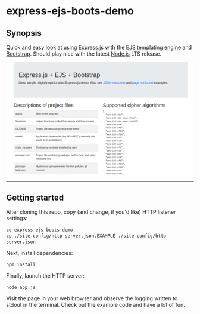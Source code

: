 # express-ejs-boots-demo

## Synopsis

Quick and easy look at using [Express.js](http://expressjs.com/) with the [EJS templating engine](http://www.embeddedjs.com/) and [Bootstrap](http://getbootstrap.com/). Should play nice with the latest [Node.js](https://nodejs.org/en/) LTS release.

![Screenshot](/README.md-img/index.png?raw=true)

---

## Getting started

After cloning this repo, copy (and change, if you'd like) HTTP listener settings:

```shell
cd express-ejs-boots-demo
cp ./site-config/http-server.json.EXAMPLE ./site-config/http-server.json
```

Next, install dependencies:

```shell
npm install
```

Finally, launch the HTTP server:

```shell
node app.js
```

Visit the page in your web browser and observe the logging written to stdout in the terminal. Check out the example code and have a lot of fun.
